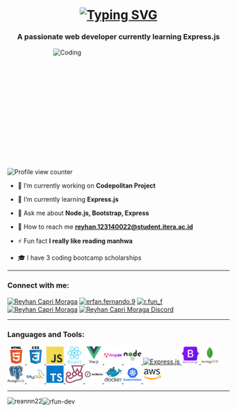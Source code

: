 <h1 align="center">
  <a href="https://git.io/typing-svg" target="_blank">
    <img src="https://readme-typing-svg.demolab.com?font=Fira+Code&weight=222&size=60&duration=2222&pause=222&color=F7F7F7&background=FFFFFF00&vCenter=true&width=1222&height=100&lines=Hi+%F0%9F%91%8B%2C+I'm+Reyhan+Capri+Moraga;I'm+a+Full+Stack+Website+Developer;Building+with+React+JS+and+Express+JS" alt="Typing SVG" style="height: 60px; vertical-align: middle;">
  </a>
</h1>

<h3 align="center">A passionate web developer currently learning Express.js</h3>
<img align="right" alt="Coding" width="400" height="270" src="https://media1.tenor.com/m/UrnPTaqPEzkAAAAd/developer.gif">

<p align="left"> 
  <img src="https://komarev.com/ghpvc/?username=reannn22" alt="Profile view counter" />
</p>

- 🔭 I’m currently working on **Codepolitan Project**

- 🌱 I’m currently learning **Express.js**

- 💬 Ask me about **Node.js, Bootstrap, Express**

- 💇 How to reach me **reyhan.123140022@student.itera.ac.id**

- ⚡ Fun fact **I really like reading manhwa**

- 🎓 I have 3 coding bootcamp scholarships
<hr>
<h3 align="left">Connect with me:</h3>
<p align="left">
<a href="https://www.linkedin.com/in/reyhan-capri-moraga-422072295/" target="blank"><img align="center" src="https://raw.githubusercontent.com/rahuldkjain/github-profile-readme-generator/master/src/images/icons/Social/linked-in-alt.svg" alt="Reyhan Capri Moraga" height="30" width="40" /></a>
<a href="https://fb.com/erfan.fernando.9" target="blank"><img align="center" src="https://raw.githubusercontent.com/rahuldkjain/github-profile-readme-generator/master/src/images/icons/Social/facebook.svg" alt="erfan.fernando.9" height="30" width="40" /></a>
<a href="https://instagram.com/reannn22" target="blank"><img align="center" src="https://raw.githubusercontent.com/rahuldkjain/github-profile-readme-generator/master/src/images/icons/Social/instagram.svg" alt="r.fun_f" height="30" width="40" /></a>
<a href="https://www.youtube.com/c/ReyhanCapriMoraga" target="blank"><img align="center" src="https://raw.githubusercontent.com/rahuldkjain/github-profile-readme-generator/master/src/images/icons/Social/youtube.svg" alt="Reyhan Capri Moraga" height="30" width="40" /></a>
<a href="https://discord.gg/h8NKfMQX" target="blank"><img align="center" src="https://raw.githubusercontent.com/rahuldkjain/github-profile-readme-generator/master/src/images/icons/Social/discord.svg" alt="Reyhan Capri Moraga Discord" height="30" width="40" /></a>
</p>
<hr>
<h3 align="left">Languages and Tools:</h3>
<p align="left">
  <!-- HTML -->
  <a href="https://developer.mozilla.org/en-US/docs/Web/HTML" target="_blank" rel="noreferrer">
    <img src="https://raw.githubusercontent.com/devicons/devicon/master/icons/html5/html5-original-wordmark.svg" alt="HTML" width="40" height="40"/>
  </a>

  <!-- CSS -->
  <a href="https://developer.mozilla.org/en-US/docs/Web/CSS" target="_blank" rel="noreferrer">
    <img src="https://raw.githubusercontent.com/devicons/devicon/master/icons/css3/css3-original-wordmark.svg" alt="CSS" width="40" height="40"/>
  </a>

  <!-- JavaScript -->
  <a href="https://developer.mozilla.org/en-US/docs/Web/JavaScript" target="_blank" rel="noreferrer">
    <img src="https://raw.githubusercontent.com/devicons/devicon/master/icons/javascript/javascript-original.svg" alt="JavaScript" width="40" height="40"/>
  </a>

  <!-- React -->
  <a href="https://reactjs.org/" target="_blank" rel="noreferrer">
    <img src="https://raw.githubusercontent.com/devicons/devicon/master/icons/react/react-original-wordmark.svg" alt="React" width="40" height="40"/>
  </a>

  <!-- Vue.js -->
  <a href="https://vuejs.org/" target="_blank" rel="noreferrer">
    <img src="https://raw.githubusercontent.com/devicons/devicon/master/icons/vuejs/vuejs-original-wordmark.svg" alt="Vue.js" width="40" height="40"/>
  </a>

  <!-- Angular -->
  <a href="https://angular.io/" target="_blank" rel="noreferrer">
    <img src="https://raw.githubusercontent.com/devicons/devicon/master/icons/angular/angular-original-wordmark.svg" alt="Angular" width="40" height="40"/>
  </a>

  <!-- Node.js -->
  <a href="https://nodejs.org/en/" target="_blank" rel="noreferrer">
    <img src="https://raw.githubusercontent.com/devicons/devicon/master/icons/nodejs/nodejs-original-wordmark.svg" alt="Node.js" width="40" height="40"/>
  </a>

  <!-- Express.js -->
  <a href="https://expressjs.com/" target="_blank" rel="noreferrer">
    <img src="https://inclusioncloud.com/wp-content/uploads/2023/10/express-open-source.png" alt="Express.js" width="40" height="40"/>
  </a>

  <!-- Bootstrap -->
  <a href="https://getbootstrap.com/" target="_blank" rel="noreferrer">
    <img src="https://raw.githubusercontent.com/devicons/devicon/master/icons/bootstrap/bootstrap-original-wordmark.svg" alt="Bootstrap" width="40" height="40"/>
  </a>

  <!-- MongoDB -->
  <a href="https://www.mongodb.com/" target="_blank" rel="noreferrer">
    <img src="https://raw.githubusercontent.com/devicons/devicon/master/icons/mongodb/mongodb-original-wordmark.svg" alt="MongoDB" width="40" height="40"/>
  </a>

  <!-- PostgreSQL -->
  <a href="https://www.postgresql.org/" target="_blank" rel="noreferrer">
    <img src="https://raw.githubusercontent.com/devicons/devicon/master/icons/postgresql/postgresql-original-wordmark.svg" alt="PostgreSQL" width="40" height="40"/>
  </a>

  <!-- MySQL -->
  <a href="https://www.mysql.com/" target="_blank" rel="noreferrer">
    <img src="https://raw.githubusercontent.com/devicons/devicon/master/icons/mysql/mysql-original-wordmark.svg" alt="MySQL" width="40" height="40"/>
  </a>

  <!-- TypeScript -->
  <a href="https://www.typescriptlang.org/" target="_blank" rel="noreferrer">
    <img src="https://raw.githubusercontent.com/devicons/devicon/master/icons/typescript/typescript-original.svg" alt="TypeScript" width="40" height="40"/>
  </a>

  <!-- Jest -->
  <a href="https://jestjs.io/" target="_blank" rel="noreferrer">
    <img src="https://raw.githubusercontent.com/devicons/devicon/master/icons/jest/jest-plain.svg" alt="Jest" width="40" height="40"/>
  </a>

  <!-- Socket.io -->
  <a href="https://socket.io/" target="_blank" rel="noreferrer">
    <img src="https://raw.githubusercontent.com/devicons/devicon/master/icons/socketio/socketio-original-wordmark.svg" alt="Socket.io" width="40" height="40"/>
  </a>

  <!-- Docker -->
  <a href="https://www.docker.com/" target="_blank" rel="noreferrer">
    <img src="https://raw.githubusercontent.com/devicons/devicon/master/icons/docker/docker-original-wordmark.svg" alt="Docker" width="40" height="40"/>
  </a>

  <!-- Kubernetes -->
  <a href="https://kubernetes.io/" target="_blank" rel="noreferrer">
    <img src="https://raw.githubusercontent.com/devicons/devicon/master/icons/kubernetes/kubernetes-plain-wordmark.svg" alt="Kubernetes" width="40" height="40"/>
  </a>

  <!-- AWS -->
  <a href="https://aws.amazon.com/" target="_blank" rel="noreferrer">
    <img src="https://raw.githubusercontent.com/devicons/devicon/master/icons/amazonwebservices/amazonwebservices-original-wordmark.svg" alt="AWS" width="40" height="40"/>
  </a>
</p>
<hr>
<p><img align="left" src="https://github-readme-stats.vercel.app/api/top-langs?username=reannn22&show_icons=true&locale=en&layout=compact" alt="reannn22" height="197" /></p>

<p><img align="center" src="https://github-readme-streak-stats.herokuapp.com/?user=rfun-dev&" alt="rfun-dev" width="100" /></p>
